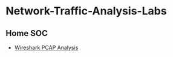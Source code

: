 # Network-Traffic-Analysis-Labs

## Home SOC
- [Wireshark PCAP Analysis](https://github.com/emann615/SOC-Labs/tree/main/Home-SOC)
